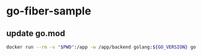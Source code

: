 # go-fiber-sample

## update go.mod
```bash
docker run --rm -v "$PWD":/app -w /app/backend golang:${GO_VERSION} go mod tidy
```
